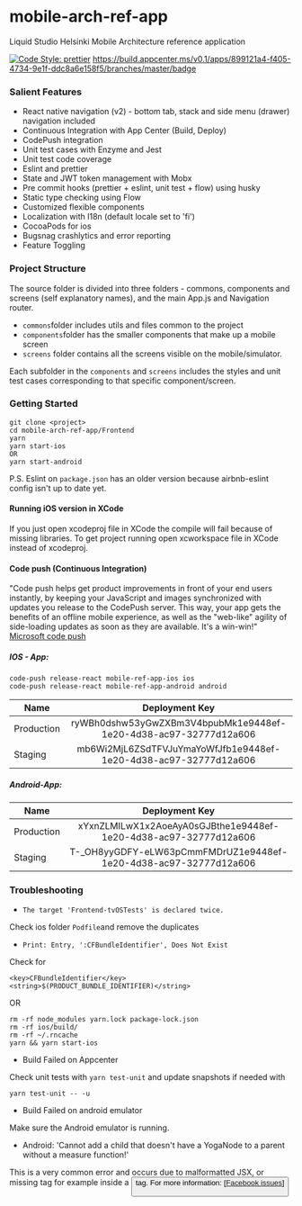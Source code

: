 # mobile-arch-ref-app
Liquid Studio Helsinki Mobile Architecture reference application

[![Code Style: prettier](https://img.shields.io/badge/code_style-prettier-ff69b4.svg?style=flat-square)](https://github.com/prettier/prettier)
https://build.appcenter.ms/v0.1/apps/899121a4-f405-4734-9e1f-ddc8a6e158f5/branches/master/badge


### Salient Features

* React native navigation (v2) - bottom tab, stack and side menu (drawer) navigation included
* Continuous Integration with App Center (Build, Deploy)
* CodePush integration
* Unit test cases with Enzyme and Jest
* Unit test code coverage
* Eslint and prettier
* State and JWT token management with Mobx
* Pre commit hooks (prettier + eslint, unit test + flow) using husky
* Static type checking using Flow
* Customized flexible components
* Localization with I18n (default locale set to 'fi')
* CocoaPods for ios
* Bugsnag crashlytics and error reporting
* Feature Toggling

### Project Structure

The source folder is divided into three folders - commons, components and screens (self explanatory names), and the main App.js and Navigation router.

* `commons`folder includes utils and files common to the project
* `components`folder has the smaller components that make up a mobile screen
* `screens` folder contains all the screens visible on the mobile/simulator.

Each subfolder in the `components` and `screens` includes the styles and unit test cases corresponding to that specific component/screen.

### Getting Started

```
git clone <project>
cd mobile-arch-ref-app/Frontend
yarn
yarn start-ios
OR
yarn start-android
```

P.S. Eslint on `package.json` has an older version because airbnb-eslint config isn't up to date yet.

#### Running iOS version in XCode

If you just open xcodeproj file in XCode the compile will fail because of missing libraries. To get project running open xcworkspace file in XCode instead of xcodeproj.

#### Code push (Continuous Integration)

"Code push helps get product improvements in front of your end users instantly, by keeping your JavaScript and images synchronized with updates you release to the CodePush server. This way, your app gets the benefits of an offline mobile experience, as well as the "web-like" agility of side-loading updates as soon as they are available. It's a win-win!"
[Microsoft code push](https://github.com/Microsoft/react-native-code-push)

##### IOS - App: 

```
code-push release-react mobile-ref-app-ios ios
code-push release-react mobile-ref-app-android android
```

| Name        | Deployment Key             |
| ------------- |:-------------:|
| Production     | ryWBh0dshw53yGwZXBm3V4bpubMk1e9448ef-1e20-4d38-ac97-32777d12a606 |
| Staging     | mb6Wi2MjL6ZSdTFVJuYmaYoWfJfb1e9448ef-1e20-4d38-ac97-32777d12a606      |

##### Android-App:

| Name        | Deployment Key             |
| ------------- |:-------------:|
| Production     | xYxnZLMILwX1x2AoeAyA0sGJBthe1e9448ef-1e20-4d38-ac97-32777d12a606 |
| Staging     | T-_OH8yyGDFY-eLW63pCmmFMDrUZ1e9448ef-1e20-4d38-ac97-32777d12a606     |

### Troubleshooting

* ``` The target 'Frontend-tvOSTests' is declared twice. ```

Check ios folder `Podfile`and remove the duplicates

* ``` Print: Entry, ':CFBundleIdentifier', Does Not Exist ```

Check for

````
<key>CFBundleIdentifier</key>
<string>$(PRODUCT_BUNDLE_IDENTIFIER)</string>
````

OR

````
rm -rf node_modules yarn.lock package-lock.json
rm -rf ios/build/
rm -rf ~/.rncache
yarn && yarn start-ios
````

* Build Failed on Appcenter

Check unit tests with `yarn test-unit` and update snapshots if needed with

`yarn test-unit -- -u`

* Build Failed on android emulator

Make sure the Android emulator is running.

* Android: 'Cannot add a child that doesn't have a YogaNode to a parent without a measure function!'

This is a very common error and occurs due to malformatted JSX, or missing <Text> tag for example inside a <Button> tag.
For more information: [[Facebook issues](https://github.com/facebook/react-native/issues/13243)]
